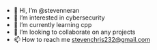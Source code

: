 - 👋 Hi, I’m @stevenneran
- 👀 I’m interested in cybersecurity
- 🌱 I’m currently learning cpp
- 💞️ I’m looking to collaborate on any projects
- 📫 How to reach me stevenchris232@gmail.com

<!---
stevenneran/stevenneran is a ✨ special ✨ repository because its `README.md` (this file) appears on your GitHub profile.
You can click the Preview link to take a look at your changes.
--->
